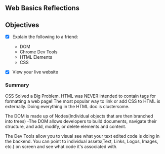 ## Web Basics Reflections

## Objectives
- [x] Explain the following to a friend: 
    - DOM
    - Chrome Dev Tools
    - HTML Elements
    - CSS
    
- [x] View your live website

### Summary
>
CSS Solved a Big Problem. HTML was NEVER intended to contain tags for formatting a web page!
The most popular way to link or add CSS to HTML is externally. Doing everything in the HTML doc is clustersome.

The DOM is made up of Nodes(Individual objects that are then branched into trees)
-The DOM allows developers to build documents, navigate their structure, and add, modify, or delete elements and content. 

The Dev Tools allow you to visual see what your text edited code is doing in the backend. You can point to individual assets(Text, Links, Logos, Images, etc.) on screen and see what code it's associated with.
